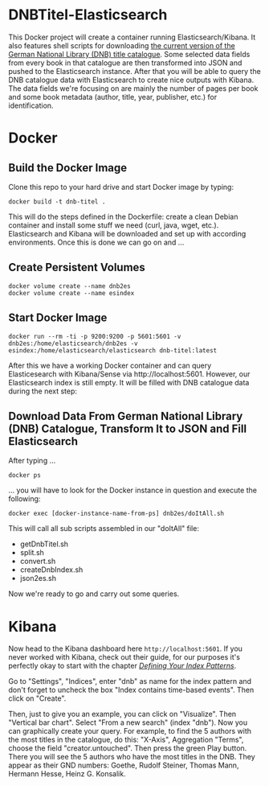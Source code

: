 # DNBTitel-Elasticsearch
This Docker project will create a container running Elasticsearch/Kibana. It also features shell scripts for downloading [the current version of the German National Library (DNB) title catalogue](http://datendienst.dnb.de/cgi-bin/mabit.pl?userID=opendata&pass=opendata&cmd=login). Some selected data fields from every book in that catalogue are then transformed into JSON and pushed to the Elasticsearch instance. After that you will be able to query the DNB catalogue data with Elasticsearch to create nice outputs with Kibana. The data fields we're focusing on are mainly the number of pages per book and some book metadata (author, title, year, publisher, etc.) for identification.

# Docker

## Build the Docker Image

Clone this repo to your hard drive and start Docker image by typing: 

    docker build -t dnb-titel .

This will do the steps defined in the Dockerfile: create a clean Debian container and install some stuff we need (curl, java, wget, etc.). Elasticsearch and Kibana will be downloaded and set up with according environments. Once this is done we can go on and …

## Create Persistent Volumes

    docker volume create --name dnb2es
    docker volume create --name esindex

## Start Docker Image

    docker run --rm -ti -p 9200:9200 -p 5601:5601 -v dnb2es:/home/elasticsearch/dnb2es -v esindex:/home/elasticsearch/elasticsearch dnb-titel:latest

After this we have a working Docker container and can query Elasticesearch with Kibana/Sense via http://localhost:5601. However, our Elasticsearch index is still empty. It will be filled with DNB catalogue data during the next step:

## Download Data From German National Library (DNB) Catalogue, Transform It to JSON and Fill Elasticsearch

After typing …

    docker ps

… you will have to look for the Docker instance in question and execute the following:

    docker exec [docker-instance-name-from-ps] dnb2es/doItAll.sh

This will call all sub scripts assembled in our "doItAll" file:
 * getDnbTitel.sh
 * split.sh
 * convert.sh
 * createDnbIndex.sh
 * json2es.sh

Now we're ready to go and carry out some queries.

# Kibana

Now head to the Kibana dashboard here `http://localhost:5601`. If you never worked with Kibana, check out their guide, for our purposes it's perfectly okay to start with the chapter *[Defining Your Index Patterns](https://www.elastic.co/guide/en/kibana/4.3/tutorial-define-index.html)*.

Go to "Settings", "Indices", enter "dnb" as name for the index pattern and don't forget to uncheck the box "Index contains time-based events". Then click on "Create".

Then, just to give you an example, you can click on "Visualize". Then "Vertical bar chart". Select "From a new search" (index "dnb"). Now you can graphically create your query. For example, to find the 5 authors with the most titles in the catalogue, do this: "X-Axis", Aggregation "Terms", choose the field "creator.untouched". Then press the green Play button. There you will see the 5 authors who have the most titles in the DNB. They appear as their GND numbers: Goethe, Rudolf Steiner, Thomas Mann, Hermann Hesse, Heinz G. Konsalik.
